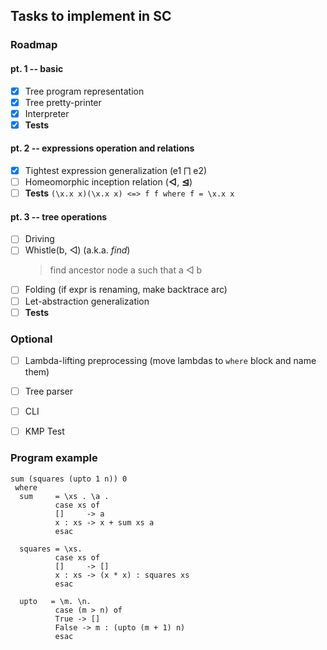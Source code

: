 ## Tasks to implement in SC

### Roadmap
#### pt. 1 -- basic
-[x] Tree program representation
-[x] Tree pretty-printer
-[x] Interpreter
-[x] **Tests**

#### pt. 2 -- expressions operation and relations
-[x] Tightest expression generalization (e1 ⨅ e2)
-[ ] Homeomorphic inception relation (**◁**, **⊴**)
-[ ] **Tests**
```(\x.x x)(\x.x x) <=> f f where f = \x.x x```

#### pt. 3 -- tree operations
-[ ] Driving
-[ ] Whistle(b, ◁) (a.k.a. _find_)
  > find ancestor node a such that a ◁ b
-[ ] Folding (if expr is renaming, make backtrace arc)
-[ ] Let-abstraction generalization
-[ ] **Tests**

### Optional
-[ ] Lambda-lifting preprocessing (move lambdas to `where` block and name them)
-[ ] Tree parser
-[ ] CLI
-[ ] KMP Test


### Program example
```
sum (squares (upto 1 n)) 0
 where
  sum     = \xs . \a .
          case xs of
          []     -> a
          x : xs -> x + sum xs a
          esac
          
  squares = \xs.
          case xs of
          []     -> []
          x : xs -> (x * x) : squares xs
          esac
          
  upto   = \m. \n.
          case (m > n) of
          True -> []
          False -> m : (upto (m + 1) n)
          esac
```